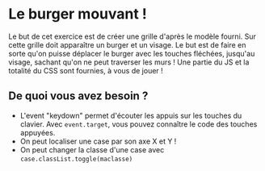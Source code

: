 # Le burger mouvant !

Le but de cet exercice est de créer une grille d'après le modèle fourni. Sur cette grille doit apparaître un burger et un visage.
Le but est de faire en sorte qu'on puisse déplacer le burger avec les touches fléchées, jusqu'au visage, sachant qu'on ne peut traverser les murs !
Une partie du JS et la totalité du CSS sont fournies, à vous de jouer !

## De quoi vous avez besoin ?

- L'event "keydown" permet d'écouter les appuis sur les touches du clavier. Avec `event.target`, vous pouvez connaître le code 
des touches appuyées.
- On peut localiser une case par son axe X et Y !
- On peut changer la classe d'une case avec `case.classList.toggle(maclasse)`

